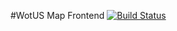 #WotUS Map Frontend [![Build Status](https://travis-ci.org/team-apah/map.svg?branch=master)](https://travis-ci.org/team-apah/map)
